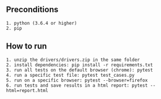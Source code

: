 ## Preconditions

    1. python (3.6.4 or higher)
    2. pip

## How to run

    1. unzip the drivers/drivers.zip in the same folder
    2. install dependencies: pip install -r requirements.txt
    3. run all tests on the default browser (chrome): pytest
    4. run a specific test file: pytest test_cases.py
    5. run on a specific browser: pytest --browser=firefox
    6. run tests and save results in a html report: pytest --html=report.html